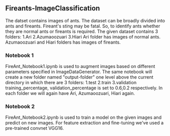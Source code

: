 ## Fireants-ImageClassification
The datset contains images of ants. The dataset can be broadly divided into ants and fireants. Fireant's sting may be fatal. So, to identify ants whether they are normal ants or fireants is required.
The given dataset contains 3 folders:
  1.Ari
  2.Azumaoozuari
  3.Hiari 
Ari folder has images of normal ants.
Azumaoozuari and Hiari folders has images of fireants.

### Notebook 1
FireAnt_Notebook1.ipynb is used to augment images based on different parameters specified in ImageDataGenerator. 
The same notebook will create a new folder named "output-folder" one level above the current directory in which there are 3 folders:
  1.test
  2.train
  3.validation
training_percentage, validation_percentage is set to 0.6,0.2 respectively.
In each folder we will again have Ari, Azumaoozuari, Hiari again.

### Notebook 2
FireAnt_Notebook2.ipynb is used to train a model on the given images and predict on new images.
For feature extraction and fine-tuning we've used a pre-trained convnet VGG16.
